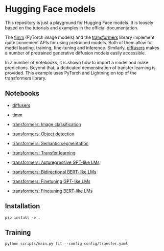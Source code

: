 # Hugging Face models

This repository is just a playground for Hugging Face models.
It is loosely based on the tutorials and examples in the official documentation.

The [timm](https://huggingface.co/docs/timm/index) (PyTorch image models)
and the [transformers](https://huggingface.co/docs/transformers/index)
library implement quite convenient APIs for using pretrained models.
Both of them allow for model loading, training, fine-tuning and inference.
Similarly, [diffusers](https://huggingface.co/docs/diffusers/index)
makes a number of pretrained generative diffusion models easily accessible.

In a number of notebooks, it is shown how to import a model and make predictions.
Beyond that, a dedicated demonstration of transfer learning is provided.
This example uses PyTorch and Lightning on top of the transformers library.


## Notebooks

- [diffusers](notebooks/diffusers.ipynb)

- [timm](notebooks/timm.ipynb)

- [transformers: Image classification](notebooks/transformers_cv_classif.ipynb)

- [transformers: Object detection](notebooks/transformers_cv_detect.ipynb)

- [transformers: Semantic segmentation](notebooks/transformers_cv_segment.ipynb)

- [transformers: Transfer learning](notebooks/transformers_cv_transfer.ipynb)

- [transformers: Autoregressive GPT-like LMs](notebooks/transformers_lm_gpt.ipynb)

- [transformers: Bidirectional BERT-like LMs](notebooks/transformers_lm_bert.ipynb)

- [transformers: Finetuning GPT-like LMs](notebooks/transformers_lm_gpt_finetune.ipynb)

- [transformers: Finetuning BERT-like LMs](notebooks/transformers_lm_bert_finetune.ipynb)


## Installation

```
pip install -e .
```


## Training

```
python scripts/main.py fit --config config/transfer.yaml
```

